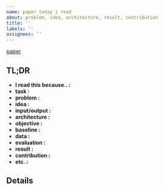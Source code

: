 ```yaml
---
name: paper today i read
about: problem, idea, architecture, result, contribution
title: ''
labels: ''
assignees: ''
---
```


[paper]( )

## TL;DR
- **I read this because.. :**
- **task :**
- **problem :**
- **idea :**
- **input/output :**
- **architecture :**
- **objective :**
- **baseline :**
- **data :** 
- **evaluation :**
- **result :**
- **contribution :**
- **etc. :**

## Details

